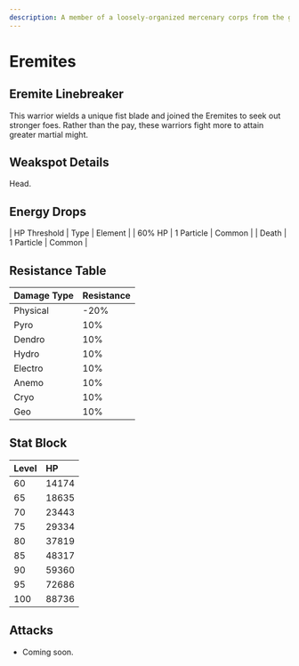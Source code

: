 ```yaml
---
description: A member of a loosely-organized mercenary corps from the golden desert sands. Will work for anyone as long as the pay is good.
---
```


# Eremites

## Eremite Linebreaker

This warrior wields a unique fist blade and joined the Eremites to seek out stronger foes. Rather than the pay, these warriors fight more to attain greater martial might.  

## Weakspot Details

Head.  

## Energy Drops

| HP Threshold | Type | Element |
| 60% HP | 1 Particle | Common | 
| Death | 1 Particle | Common |

## Resistance Table

| Damage Type | Resistance |
| :--- | :--- |
| Physical | -20% |
| Pyro | 10% |
| Dendro | 10% |
| Hydro | 10% |
| Electro | 10% |
| Anemo | 10% |
| Cryo | 10% |
| Geo | 10% |

## Stat Block

| Level | HP |
| :--- | :--- |
| 60 | 14174 |
| 65 | 18635 |
| 70 | 23443 |
| 75 | 29334 |
| 80 | 37819 |
| 85 | 48317 |
| 90 | 59360 |
| 95 | 72686 |
| 100 | 88736 |

## Attacks 

* Coming soon.
